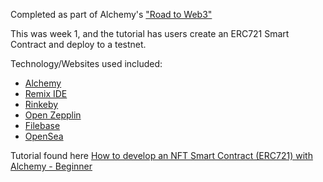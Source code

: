 Completed as part of Alchemy's ["Road to Web3"](https://www.youtube.com/playlist?list=PLMj8NvODurfEYLsuiClgikZBGDfhwdcXF)

This was week 1, and the tutorial has users create an ERC721 Smart Contract and deploy to a testnet. 

Technology/Websites used included:
- [Alchemy](https://www.alchemy.com/)
- [Remix IDE](https://remix.ethereum.org/#optimize=false&runs=200&evmVersion=null)
- [Rinkeby](https://rinkebyfaucet.com/)
- [Open Zepplin](https://www.openzeppelin.com/)
- [Filebase](https://filebase.com/)
- [OpenSea](https://opensea.io/)

Tutorial found here [How to develop an NFT Smart Contract (ERC721) with Alchemy - Beginner](https://www.youtube.com/watch?v=veBu03A6ptw&list=PLMj8NvODurfEYLsuiClgikZBGDfhwdcXF&index=2&t=753s)